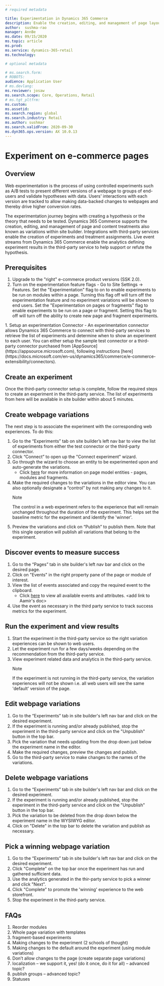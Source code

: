 ```yaml
---
# required metadata

title: Experimentation in Dynamics 365 Commerce
description: Enable the creation, editing, and management of page layout and content treatments in site builder. End-to-end experimentation support will be enabled for e-commerce pages, as well as entities within a page.
author:  sushma-rao 
manager: AnnBe
ms.date: 09/15/2020
ms.topic: article
ms.prod: 
ms.service: dynamics-365-retail
ms.technology: 

# optional metadata

# ms.search.form: 
# ROBOTS: 
audience: Application User
# ms.devlang: 
ms.reviewer: josaw
ms.search.scope: Core, Operations, Retail
# ms.tgt_pltfrm: 
ms.custom: 
ms.assetid: 
ms.search.region: global
ms.search.industry: Retail
ms.author: sushmar
ms.search.validFrom: 2020-09-30
ms.dyn365.ops.version: AX 10.0.13
---
```



# Experiment on e-commerce pages
## Overview
Web experimentation is the process of using controlled experiments such as A/B tests to present different versions of a webpage to groups of end-users and validate hypotheses with data. Users' interactions with each version are tracked to allow making data-backed changes to webpages and thereby drive higher conversion rates.

The experimentation journey begins with creating a hypothesis or the theory that needs to be tested. Dynamics 365 Commerce supports the creation, editing, and management of page and content treatments also known as variations within site builder. Integrations with third-party services enable the creation of experiments and treatment assignments. Live event streams from Dynamics 365 Commerce enable the analytics defining experiment results in the third-party service to help support or refute the hypothesis.

## Prerequisites
1. Upgrade to the "right" e-commerce product versions (SSK 2.0).
1. Turn on the experimentation feature flags - Go to Site Settings -> Features. Set the "Experimentation" flag to on to enable experiments to be run on modules within a page. Turning this flag off will turn off the experimentation feature and no experiment variations will be shown to end users. Set the "Experimentation on pages or fragments" flag to enable experiments to be run on a page or fragment. Setting this flag to off will turn off the ability to create new page and fragment experiments.
<Add Images>
<Tenant level flags>
1. Setup an experimentation Connector - An experimentation connector allows Dynamics 365 Commerce to connect with third-party services to retrieve the list of experiments and determine when to show an experiment to each user. You can either setup the sample test connector or a third-party connector purchased from [AppSource](https://appsource.microsoft.com), following instructions [here](https://docs.microsoft.com/en-us/dynamics365/commerce/e-commerce-extensibility/connectors).

## Create an experiment
Once the third-party connector setup is complete, follow the required steps to create an experiment in the third-party service. The list of experiments from here will be available in site builder within about 5 minutes.

## Create webpage variations
The next step is to associate the experiment with the corresponding web experiences. To do this:
1. Go to the “Experiments” tab on site builder’s left nav bar to view the list of experiments from either the test connector or the third-party connector. 
1. Click “Connect” to open up the "Connect experiment" wizard.
1. Go through the wizard to choose an entity to be experimented upon and auto-generate the variations. 
    - Click [here](https://docs.microsoft.com/en-us/dynamics365/commerce/page-elements-overview) for more information on page model entities - pages, modules and fragments.
1. Make the required changes to the variations in the editor view. You can also optionally designate a “control” by not making any changes to it.
    > [!NOTE]
    > The control in a web experiment refers to the experience that will remain unchanged throughout the duration of the experiment. This helps set the baseline metric for the experiment and identify the 'winner'.
1. Preview the variations and click on “Publish” to publish them. Note that this single operation will publish all variations that belong to the experiment.

## Discover events to measure success
1. Go to the “Pages” tab in site builder's left nav bar and click on the desired page. 
1. Click on "Events" in the right property pane of the page or module of interest.
1. View the list of events associated and copy the required event to the clipboard.
    - Click [here](https://docs.microsoft.com) to view all available events and attributes. <add link to Aamir's doc> 
1. Use the event as necessary in the third party service to track success metrics for the experiment.

## Run the experiment and view results
1. Start the experiment in the third-party service so the right variation experiences can be shown to web users.
1. Let the experiment run for a few days/weeks depending on the recommendation from the third-party service.
1. View experiment related data and analytics in the third-party service.
    > [!NOTE]
    > If the experiment is not running in the third-party service, the variation experiences will not be shown i.e. all web users will see the same 'default' version of the page.

## Edit webpage variations
1. Go to the “Experiments” tab in site builder's left nav bar and click on the desired experiment. 
1. If the experiment is running and/or already published, stop the experiment in the third-party service and click on the "Unpublish" button in the top bar.
1. Pick the variation that needs updating from the drop down just below the experiment name in the editor.
1. Make the required changes, preview the changes and publish.
1. Go to the third-party service to make changes to the names of the variations.

## Delete webpage variations
1. Go to the “Experiments” tab in site builder's left nav bar and click on the desired experiment. 
1. If the experiment is running and/or already published, stop the experiment in the third-party service and click on the "Unpublish" button in the top bar.
1. Pick the variation to be deleted from the drop down below the experiment name in the WYSIWYG editor.
1. Click on "Delete" in the top bar to delete the variation and publish as necessary.

## Pick a winning webpage variation
1. Go to the “Experiments” tab in site builder's left nav bar and click on the desired experiment.
1. Click "Complete" on the top bar once the experiment has run and gathered sufficient data.
1. Use the analytics generated in the thir-party service to pick a winner and click "Next".
1. Click "Complete" to promote the 'winning' experience to the web storefront.
1. Stop the experiment in the third-party service.

## FAQs
1. Reorder modules 
1. Whole page variation with templates 
1. fragment-based experiments 
1. Making changes to the experiment (2 schools of thought) 
1. Making changes to the default around the experiment (using module variations) 
1. Don’t allow changes to the page (create separate page variations)  
1. localization – we support it, yes! (do it once, do it for all) – advanced topic? 
1. publish groups – advanced topic?  
1. Statuses

